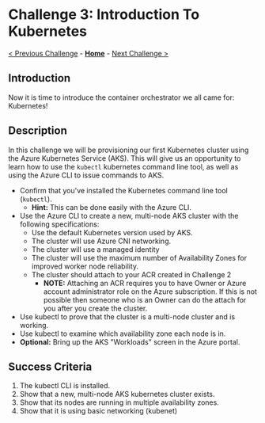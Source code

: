 # Challenge 3: Introduction To Kubernetes

[< Previous Challenge](01-containers.md) - **[Home](../README.md)** - [Next Challenge >](./04-k8sdeployment.md)

## Introduction

Now it is time to introduce the container orchestrator we all came for: Kubernetes!

## Description

In this challenge we will be provisioning our first Kubernetes cluster using the Azure Kubernetes Service (AKS). This will give us an opportunity to learn how to use the `kubectl` kubernetes command line tool, as well as using the Azure CLI to issue commands to AKS.

- Confirm that you've installed the Kubernetes command line tool (`kubectl`).
	- **Hint:** This can be done easily with the Azure CLI.
- Use the Azure CLI to create a new, multi-node AKS cluster with the following specifications:
	- Use the default Kubernetes version used by AKS.
	- The cluster will use Azure CNI networking.  
	- The cluster will use a managed identity
	- The cluster will use the maximum number of Availability Zones for improved worker node reliability.
	- The cluster should attach to your ACR created in Challenge 2
		- **NOTE:** Attaching an ACR requires you to have Owner or Azure account administrator role on the Azure subscription. If this is not possible then someone who is an Owner can do the attach for you after you create the cluster.
- Use kubectl to prove that the cluster is a multi-node cluster and is working.
- Use kubectl to examine which availability zone each node is in.  
- **Optional:** Bring up the AKS "Workloads" screen in the Azure portal.

## Success Criteria

1. The kubectl CLI is installed.
1. Show that a new, multi-node AKS kubernetes cluster exists.
1. Show that its nodes are running in multiple availability zones.
1. Show that it is using basic networking (kubenet)
